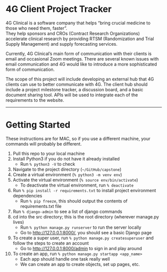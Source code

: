 # 4G Client Project Tracker
4G Clinical is a software company that helps “bring crucial medicine to those who need them, faster”.  
They help sponsors and CROs (Contract Research Organizations) accelerate clinical research by providing 
RTSM (Randomization and Trial Supply Management) and supply forecasting services.

Currently, 4G Clinical’s main form of communication with their clients is email and occasional Zoom meetings. There are several known issues with email communication and 4G would like to introduce a more sophisticated form of communication.

The scope of this project will include developing an external hub that 4G clients can use to better communicate with 4G.  The client hub should include a project milestone tracker, a discussion board, and a basic document sharing tool.  APIs will be used to integrate each of the requirements to the website.

---
# Getting Started
These instructions are for MAC, so if you use a different machine, your commands will probably be different.
1. Pull this repo to your local machine
2. Install Python3 if you do not have it already installed
    - Run ```% python3 -V``` to check 
3. Navigate to the project directory (```~/GitHub/capstone```)
3. Create a virtual environment (```% python3 -m venv env```)
4. Activate the virtual environment (```% source env/bin/activate```)
    - To deactivate the virtual environment, run ```% deactivate ``` 
5. Run ```% pip install -r requirements.txt``` to install project environment dependencies
    - Run ```% pip freeze```, this should output the contents of requirements.txt file
6. Run ```% django-admin``` to see a list of django commands
7. cd into the src directory; this is the root directory (wherever manage.py lives)
    - Run ```% python manage.py runserver``` to run the server locally
    - Go to http://127.0.0.1:8000/, you should see a basic Django page
8. To create a super user, run ```% python manage.py createsuperuser``` and follow the steps to create an account
    - Go to http://127.0.0.1:8000/admin to sign in and play around 
9. To create an app, run ```% python manage.py startapp <app_name>```
    - Each app should handle one task really well
    - We can create an app to create objects, set up pages, etc.